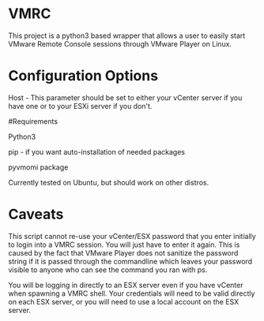 # VMRC

This project is a python3 based wrapper that allows a user to easily start VMware Remote Console sessions through VMware Player on Linux.

# Configuration Options

Host - This parameter should be set to either your vCenter server if you have one or to your ESXi server if you don't.


#Requirements

Python3

pip - if you want auto-installation of needed packages

pyvmomi package

Currently tested on Ubuntu, but should work on other distros.


# Caveats

This script cannot re-use your vCenter/ESX password that you enter initially to login into a VMRC session.  You will just have to enter it again.
This is caused by the fact that VMware Player does not sanitize the password string if it is passed through the commandline which leaves your password
visible to anyone who can see the command you ran with ps.

You will be logging in directly to an ESX server even if you have vCenter when spawning a VMRC shell. Your credentials will need to be valid directly on
each ESX server, or you will need to use a local account on the ESX server.
